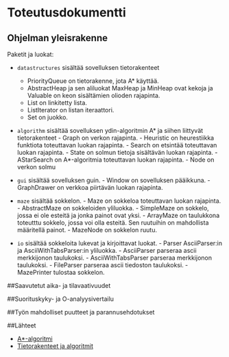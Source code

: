 Toteutusdokumentti
==================

Ohjelman yleisrakenne
---------------------

Paketit ja luokat:

  - ```datastructures``` sisältää sovelluksen tietorakenteet
    - PriorityQueue	on tietorakenne, jota A* käyttää.
    - AbstractHeap ja sen aliluokat MaxHeap	ja MinHeap ovat kekoja ja Valuable on keon sisältämien olioden rajapinta.
    - List on linkitetty lista.
    - ListIterator on listan iteraattori.
    - Set on juokko.


  -  ```algorithm``` sisältää sovelluksen ydin-algoritmin A* ja
        siihen liittyvät tietorakenteet
    - Graph on verkon rajapinta.
    - Heuristic	on heurestiikka funktiota toteuttavan luokan rajapinta.
    - Search on etsintää toteuttavan luokan rajapinta.
    - State	on solmun tietoja sisältävän luokan rajapinta.
    - AStarSearch on A*-algoritmia toteuttavan luokan rajapinta.
    - Node on verkon solmu


  -  ```gui``` sisältää sovelluksen guin.
    - Window on sovelluksen pääikkuna.
    - GraphDrawer on verkkoa piirtävän luokan rajapinta.


  -  ```maze``` sisältää sokkelon.
    - Maze on sokkeloa toteuttavan luokan rajapinta.
    - AbstractMaze on sokkeloiden yliluokka.
    - SimpleMaze on sokkelo, jossa ei ole esteitä ja jonka painot ovat yksi.
    - ArrayMaze on taulukkona toteutttu sokkelo, jossa voi olla esteitä. Sen ruutuihin on mahdollista määritellä painot.
    - MazeNode on sokkelon ruutu.


  -  ```io``` sisältää sokkeloita lukevat ja kirjoittavat luokat.
    - Parser AsciiParser:in ja AsciiWithTabsParser:in yliluokka.
    - AsciiParser parseraa ascii merkkijonon taulukoksi.
    - AsciiWithTabsParser parseraa merkkijonon taulukoksi.
    - FileParser parseraa ascii tiedoston taulukoksi.
    - MazePrinter tulostaa sokkelon.

##Saavutetut aika- ja tilavaativuudet

##Suorituskyky- ja O-analyysivertailu

##Työn mahdolliset puutteet ja parannusehdotukset

##Lähteet
- [A*-algoritmi](http://theory.stanford.edu/~amitp/GameProgramming/AStarComparison.html)
- [Tietorakenteet ja algoritmit](http://www.cs.helsinki.fi/courses/58131/2014/k/k/1)
